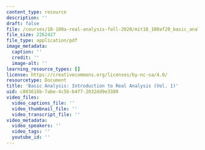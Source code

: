 ```yaml
---
content_type: resource
description: ''
draft: false
file: /courses/18-100a-real-analysis-fall-2020/mit18_100af20_basic_analysis.pdf
file_size: 2262427
file_type: application/pdf
image_metadata:
  caption: ''
  credit: ''
  image-alt: ''
learning_resource_types: []
license: https://creativecommons.org/licenses/by-nc-sa/4.0/
resourcetype: Document
title: 'Basic Analysis: Introduction to Real Analysis (Vol. 1)'
uid: c803616b-7abe-4c5b-b4f7-2032dd9e3389
video_files:
  video_captions_file: ''
  video_thumbnail_file: ''
  video_transcript_file: ''
video_metadata:
  video_speakers: ''
  video_tags: ''
  youtube_id: ''
---
```

